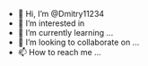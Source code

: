 - 👋 Hi, I’m @Dmitry11234
- 👀 I’m interested in  
- 🌱 I’m currently learning ...
- 💞️ I’m looking to collaborate on ...
- 📫 How to reach me ...

<!---
Dmitry11234/Dmitry11234 is a ✨ special ✨ repository because its `README.md` (this file) appears on your GitHub profile.
You can click the Preview link to take a look at your changes.
--->
